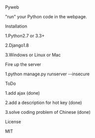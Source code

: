 Pyweb


"run" your Python code in the webpage.



Installation


1.Python2.7 or 3.3+

2.Django1.8

3.Windows or Linux or Mac


Fire up the server

1.python manage.py runserver --insecure


ToDo

1.add ajax (done)

2.add a description for hot key (done)

3.solve coding problem of Chinese (done)



License


MIT
